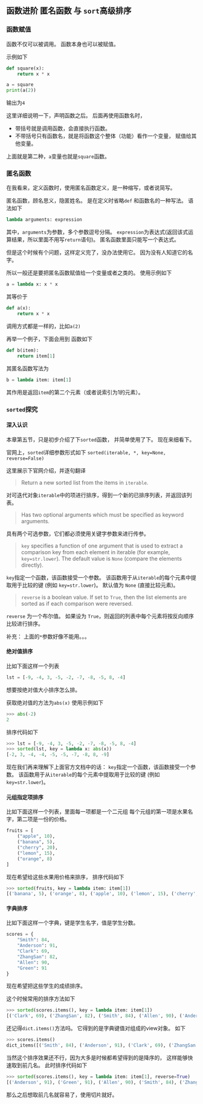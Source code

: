 ## 函数进阶 匿名函数 与 `sort`高级排序
### 函数赋值

函数不仅可以被调用。
函数本身也可以被赋值。

示例如下
```python
def square(x):
    return x * x

a = square
print(a(2))
```
输出为`4`

这里详细说明一下，声明函数之后。
后面再使用函数名时，
- 带括号就是调用函数，会直接执行函数。
- 不带括号只有函数名，就是将函数这个整体（功能）看作一个变量，
  赋值给其他变量。

上面就是第二种，`a`变量也就是`square`函数。

### 匿名函数
在我看来，定义函数时，使用匿名函数定义，是一种缩写，或者说简写。

匿名函数，顾名思义，隐匿姓名。
是在定义时省略`def` 和函数名的一种写法。
语法如下
```python
lambda arguments: expression
```
其中，`arguments`为参数，多个参数逗号分隔。
`expression`为表达式(返回该式运算结果，所以里面不用写`return`语句)。
匿名函数里面只能写一个表达式。

但是这个时候有个问题，这样定义完了，没办法使用它。
因为没有人知道它的名字。

所以一般还是要把匿名函数赋值给一个变量或者之类的。
使用示例如下
```python
a = lambda x: x * x
```
其等价于
```python
def a(x):
    return x * x
```

调用方式都是一样的，比如`a(2)`

再举一个例子，下面会用到
函数如下
```python
def b(item):
    return item[1]
```
其匿名函数写法为
```python
b = lambda item: item[1]
```

其作用是返回`item`的第二个元素（或者说索引为1的元素）。

### `sorted`探究
#### 深入认识
本章第五节，只是初步介绍了下`sorted`函数， 并简单使用了下。
现在来细看下。

官网上，`sorted`详细参数形式如下
`sorted(iterable, *, key=None, reverse=False)`

这里展示下官网介绍，并逐句翻译
> Return a new sorted list from the items in `iterable`.

对可迭代对象`iterable`中的项进行排序，得到一个新的已排序列表，并返回该列表。

> Has two optional arguments which must be specified as keyword arguments.

具有两个可选参数，它们都必须使用关键字参数来进行传参。

> `key` specifies a function of one argument that is used to extract a comparison key from each element in iterable (for example, `key=str.lower`). The default value is `None` (compare the elements directly).

`key`指定一个函数，该函数接受一个参数。
该函数用于从`iterable`的每个元素中提取用于比较的键 (例如 `key=str.lower`)。
默认值为 `None` (直接比较元素)。

> `reverse` is a boolean value. If set to `True`, then the list elements are sorted as if each comparison were reversed.

`reverse` 为一个布尔值。
如果设为 `True`，则返回的列表中每个元素将按反向顺序比较进行排序。

补充： 上面的`*`参数好像不能用。。。

#### 绝对值排序
比如下面这样一个列表
```python
lst = [-9, -4, 3, -5, -2, -7, -8, -5, 8, -4]
```
想要按绝对值大小排序怎么排。

获取绝对值的方法为`abs(x)`
使用示例如下
```python
>>> abs(-2)
2
```

排序代码如下
```python
>>> lst = [-9, -4, 3, -5, -2, -7, -8, -5, 8, -4]
>>> sorted(lst, key = lambda x: abs(x))
[-2, 3, -4, -4, -5, -5, -7, -8, 8, -9]
```

现在我们再来理解下上面官方文档中的话：
`key`指定一个函数，该函数接受一个参数。
该函数用于从`iterable`的每个元素中提取用于比较的键 (例如 `key=str.lower`)。

#### 元组指定项排序
比如下面这样一个列表，里面每一项都是一个二元组
每个元组的第一项是水果名字，第二项是一份的价格。
```python
fruits = [
    ("apple", 10),
    ("banana", 5),
    ("cherry", 20),
    ("lemon", 15),
    ("orange", 8)
]
```

现在希望给这些水果用价格来排序，
排序代码如下
```python
>>> sorted(fruits, key = lambda item: item[1])
[('banana', 5), ('orange', 8), ('apple', 10), ('lemon', 15), ('cherry', 20)]
```

#### 字典排序
比如下面这样一个字典，键是学生名字，值是学生分数。

```python
scores = {
    "Smith": 84,
    "Anderson": 91,
    "Clark": 69,
    "ZhangSan": 82,
    "Allen": 90,
    "Green": 91
}
```
现在希望把这些学生的成绩排序。

这个时候常用的排序方法如下
```python
>>> sorted(scores.items(), key = lambda item: item[1])
[('Clark', 69), ('ZhangSan', 82), ('Smith', 84), ('Allen', 90), ('Anderson', 91), ('Green', 91)]
```
还记得`dict.items()`方法吗。
它得到的是字典键值对组成的view对象。
如下
```python
>>> scores.items()
dict_items([('Smith', 84), ('Anderson', 91), ('Clark', 69), ('ZhangSan', 82), ('Allen', 90), ('Green', 91)])
```

当然这个排序效果还不行，因为大多是时候都希望得到的是降序的，
这样能够快速取到前几名。
此时排序代码如下
```python
>>> sorted(scores.items(), key = lambda item: item[1], reverse=True)
[('Anderson', 91), ('Green', 91), ('Allen', 90), ('Smith', 84), ('ZhangSan', 82), ('Clark', 69)]
```

那么之后想取前几名就容易了，使用切片就好。
